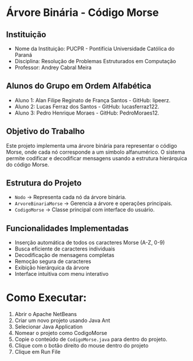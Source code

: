 # Árvore Binária - Código Morse

## Instituição 
- Nome da Instituição: PUCPR - Pontifícia Universidade Católica do Paraná
- Disciplina: Resolução de Problemas Estruturados em Computação
- Professor: Andrey Cabral Meira

## Alunos do Grupo em Ordem Alfabética
- Aluno 1: Alan Filipe Reginato de França Santos - GitHub: lipeerz.
- Aluno 2: Lucas Ferraz dos Santos - GitHub: lucasferraz122.
- Aluno 3: Pedro Henrique Moraes - GitHub: PedroMoraes12.

## Objetivo do Trabalho

Este projeto implementa uma árvore binária para representar o código Morse, onde cada nó corresponde a um símbolo alfanumérico. 
O sistema permite codificar e decodificar mensagens usando a estrutura hierárquica do código Morse.

## Estrutura do Projeto
- `Nodo` → Representa cada nó da árvore binária.
- `ArvoreBinariaMorse` → Gerencia a árvore e operações principais.
- `CodigoMorse` → Classe principal com interface do usuário.

## Funcionalidades Implementadas

- Inserção automática de todos os caracteres Morse (A-Z, 0-9)
- Busca eficiente de caracteres individuais
- Decodificação de mensagens completas
- Remoção segura de caracteres
- Exibição hierárquica da árvore
- Interface intuitiva com menu interativo

# Como Executar:
   
  1. Abrir o Apache NetBeans
  2. Criar um novo projeto usando Java Ant
  3. Selecionar Java Application
  4. Nomear o projeto como CodigoMorse
  5. Copie o conteúdo de `CodigoMorse.java` para dentro do projeto.
  6. Clique com o botão direito do mouse dentro do projeto
  7. Clique em Run File
